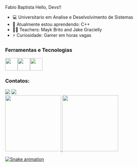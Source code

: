 Fabio Baptista
Hello, Devs!!


- 💻 Universitario em Analise e Deselvolvimento de Sistemas
- 🌱 Atualmente estou aprendendo: C++ 
- 👨‍🏫 Teachers: Mayk Brito and Jake Gracielly
- ⚡ Curiosidade: Gamer em horas vagas


### Ferramentas e Tecnologias
<img src="https://cdn.jsdelivr.net/gh/devicons/devicon/icons/javascript/javascript-original.svg" width="40" height="40"/><img src="https://cdn.jsdelivr.net/gh/devicons/devicon/icons/html5/html5-original.svg" width="40" height="40"/><img src="https://cdn.jsdelivr.net/gh/devicons/devicon/icons/css3/css3-original.svg" width="40" height="40"/>

### Contatos:

<div>
<a href="https://instagram.com/fabio_baptista2002" target="_blank"><img src="https://img.shields.io/badge/-Instagram-%23E4405F?style=for-the-badge&logo=instagram&logoColor=white" target="_blank"></a>
<a href="https://www.linkedin.com/in/fabio-baptista-830152219" target="_blank"><img src="https://img.shields.io/badge/-LinkedIn-%230077B5?style=for-the-badge&logo=linkedin&logoColor=white" target="_blank"></a>   
</div>

<div>
<a href="https://github.com/Fabio2502">
<img height="180em" src="https://github-readme-stats.vercel.app/api/top-langs/?username=Fabio2502&layout=compact&langs_count=7&theme=dracula"/>
<img height="180em" src="https://github-readme-stats.vercel.app/api?username=Fabio2502&show_icons=true&theme=dracula&include_all_commits=true&count_private=true"/>
</div>

 ![Snake animation](https://github.com/seu-usuário-aqui/seu-usuário-aqui/blob/output/github-contribution-grid-snake.svg)





